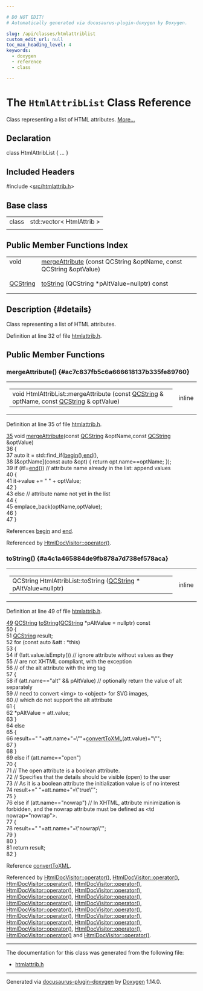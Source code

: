 ```yaml
---

# DO NOT EDIT!
# Automatically generated via docusaurus-plugin-doxygen by Doxygen.

slug: /api/classes/htmlattriblist
custom_edit_url: null
toc_max_heading_level: 4
keywords:
  - doxygen
  - reference
  - class

---
```


<div class="doxyPage">

# The `HtmlAttribList` Class Reference

<p>Class representing a list of HTML attributes. <a href="#details">More...</a></p>

## Declaration

<div class="doxyDeclaration">
class HtmlAttribList { ... }
</div>

## Included Headers

<div class="doxyIncludesList">#include &lt;<a href="/web-doxygen/docs/api/files/src/htmlattrib-h">src/htmlattrib.h</a>&gt;
</div>

## Base class

<table class="doxyMembersIndex">

<tr class="doxyMemberIndexItem">
<td class="doxyMemberIndexItemType" align="left" valign="top">class</td>
<td class="doxyMemberIndexItemName" align="left" valign="top">std::vector&lt; HtmlAttrib &gt;</td>
</tr>
<tr class="doxyMemberIndexSeparator">
<td class="doxyMemberIndexSeparator" colspan="2"></td>
</tr>

</table>

## Public Member Functions Index

<table class="doxyMembersIndex">

<tr class="doxyMemberIndexItem">
<td class="doxyMemberIndexItemType" align="left" valign="top">void</td>
<td class="doxyMemberIndexItemName" align="left" valign="top"><a href="#ac7c837fb5c6a666618137b335fe89760">mergeAttribute</a> (const QCString &amp;optName, const QCString &amp;optValue)</td>
</tr>
<tr class="doxyMemberIndexDescription">
<td class="doxyMemberIndexDescriptionLeft"></td>
<td class="doxyMemberIndexDescriptionRight">
</td>
</tr>
<tr class="doxyMemberIndexSeparator">
<td class="doxyMemberIndexSeparator" colspan="2"></td>
</tr>

<tr class="doxyMemberIndexItem">
<td class="doxyMemberIndexItemType" align="left" valign="top"><a href="/web-doxygen/docs/api/classes/qcstring">QCString</a></td>
<td class="doxyMemberIndexItemName" align="left" valign="top"><a href="#a4c1a465884de9fb878a7d738ef578aca">toString</a> (QCString *pAltValue=nullptr) const</td>
</tr>
<tr class="doxyMemberIndexDescription">
<td class="doxyMemberIndexDescriptionLeft"></td>
<td class="doxyMemberIndexDescriptionRight">
</td>
</tr>
<tr class="doxyMemberIndexSeparator">
<td class="doxyMemberIndexSeparator" colspan="2"></td>
</tr>

</table>

## Description {#details}

<p>Class representing a list of HTML attributes.</p>

<p>Definition at line 32 of file <a href="/web-doxygen/docs/api/files/src/htmlattrib-h">htmlattrib.h</a>.</p>


<div class="doxySectionDef">

## Public Member Functions

### mergeAttribute() {#ac7c837fb5c6a666618137b335fe89760}

<div class="doxyMemberItem">
<div class="doxyMemberProto">
<table class="doxyMemberLabels">
<tr class="doxyMemberLabels">
<td class="doxyMemberLabelsLeft">
<table class="doxyMemberName">
<tr>
<td class="doxyMemberName">void HtmlAttribList::mergeAttribute (const <a href="/web-doxygen/docs/api/classes/qcstring">QCString</a> &amp; optName, const <a href="/web-doxygen/docs/api/classes/qcstring">QCString</a> &amp; optValue)</td>
</tr>
</table>
</td>
<td class="doxyMemberLabelsRight">
<span class="doxyMemberLabels">
<span class="doxyMemberLabel inline">inline</span>
</span>
</td>
</tr>
</table>
</div>
<div class="doxyMemberDoc">



<p>Definition at line 35 of file <a href="/web-doxygen/docs/api/files/src/htmlattrib-h">htmlattrib.h</a>.</p>


<div class="doxyProgramListing">

<div class="doxyCodeLine"><span class="doxyLineNumber"><a href="#ac7c837fb5c6a666618137b335fe89760">35</a></span><span class="doxyLineContent"><span class="doxyHighlight">    </span><span class="doxyHighlightKeywordType">void</span><span class="doxyHighlight"> <a href="#ac7c837fb5c6a666618137b335fe89760">mergeAttribute</a>(</span><span class="doxyHighlightKeyword">const</span><span class="doxyHighlight"> <a href="/web-doxygen/docs/api/classes/qcstring">QCString</a> &amp;optName,</span><span class="doxyHighlightKeyword">const</span><span class="doxyHighlight"> <a href="/web-doxygen/docs/api/classes/qcstring">QCString</a> &amp;optValue)</span></span></div>
<div class="doxyCodeLine"><span class="doxyLineNumber">36</span><span class="doxyLineContent"><span class="doxyHighlight">    {</span></span></div>
<div class="doxyCodeLine"><span class="doxyLineNumber">37</span><span class="doxyLineContent"><span class="doxyHighlight">      </span><span class="doxyHighlightKeyword">auto</span><span class="doxyHighlight"> it = std::find_if(<a href="/web-doxygen/docs/api/files/src/dir-cpp/#ab6c94b68ae7d5509e621425954c7fc50">begin</a>(),<a href="/web-doxygen/docs/api/files/src/dir-cpp/#ad0550a128905c4e07b633d437992b002">end</a>(),</span></span></div>
<div class="doxyCodeLine"><span class="doxyLineNumber">38</span><span class="doxyLineContent"><span class="doxyHighlight">                           [&amp;optName](</span><span class="doxyHighlightKeyword">const</span><span class="doxyHighlight"> </span><span class="doxyHighlightKeyword">auto</span><span class="doxyHighlight"> &amp;opt) { </span><span class="doxyHighlightKeywordFlow">return</span><span class="doxyHighlight"> opt.name==optName; });</span></span></div>
<div class="doxyCodeLine"><span class="doxyLineNumber">39</span><span class="doxyLineContent"><span class="doxyHighlight">      </span><span class="doxyHighlightKeywordFlow">if</span><span class="doxyHighlight"> (it!=<a href="/web-doxygen/docs/api/files/src/dir-cpp/#ad0550a128905c4e07b633d437992b002">end</a>()) </span><span class="doxyHighlightComment">// attribute name already in the list: append values</span></span></div>
<div class="doxyCodeLine"><span class="doxyLineNumber">40</span><span class="doxyLineContent"><span class="doxyHighlight">      {</span></span></div>
<div class="doxyCodeLine"><span class="doxyLineNumber">41</span><span class="doxyLineContent"><span class="doxyHighlight">        it-&gt;value += </span><span class="doxyHighlightStringLiteral">" "</span><span class="doxyHighlight"> + optValue;</span></span></div>
<div class="doxyCodeLine"><span class="doxyLineNumber">42</span><span class="doxyLineContent"><span class="doxyHighlight">      }</span></span></div>
<div class="doxyCodeLine"><span class="doxyLineNumber">43</span><span class="doxyLineContent"><span class="doxyHighlight">      </span><span class="doxyHighlightKeywordFlow">else</span><span class="doxyHighlight"> </span><span class="doxyHighlightComment">// attribute name not yet in the list</span></span></div>
<div class="doxyCodeLine"><span class="doxyLineNumber">44</span><span class="doxyLineContent"><span class="doxyHighlight">      {</span></span></div>
<div class="doxyCodeLine"><span class="doxyLineNumber">45</span><span class="doxyLineContent"><span class="doxyHighlight">        emplace_back(optName,optValue);</span></span></div>
<div class="doxyCodeLine"><span class="doxyLineNumber">46</span><span class="doxyLineContent"><span class="doxyHighlight">      }</span></span></div>
<div class="doxyCodeLine"><span class="doxyLineNumber">47</span><span class="doxyLineContent"><span class="doxyHighlight">    }</span></span></div>

</div>


<p>References <a href="/web-doxygen/docs/api/files/src/dir-cpp/#ab6c94b68ae7d5509e621425954c7fc50">begin</a> and <a href="/web-doxygen/docs/api/files/src/dir-cpp/#ad0550a128905c4e07b633d437992b002">end</a>.</p>


<p>Referenced by <a href="/web-doxygen/docs/api/classes/htmldocvisitor/#ac4fd6827ed35896d1c9e47d264d12a85">HtmlDocVisitor::operator()</a>.</p>

</div>
</div>

### toString() {#a4c1a465884de9fb878a7d738ef578aca}

<div class="doxyMemberItem">
<div class="doxyMemberProto">
<table class="doxyMemberLabels">
<tr class="doxyMemberLabels">
<td class="doxyMemberLabelsLeft">
<table class="doxyMemberName">
<tr>
<td class="doxyMemberName">QCString HtmlAttribList::toString (<a href="/web-doxygen/docs/api/classes/qcstring">QCString</a> * pAltValue=nullptr)</td>
</tr>
</table>
</td>
<td class="doxyMemberLabelsRight">
<span class="doxyMemberLabels">
<span class="doxyMemberLabel inline">inline</span>
</span>
</td>
</tr>
</table>
</div>
<div class="doxyMemberDoc">



<p>Definition at line 49 of file <a href="/web-doxygen/docs/api/files/src/htmlattrib-h">htmlattrib.h</a>.</p>


<div class="doxyProgramListing">

<div class="doxyCodeLine"><span class="doxyLineNumber"><a href="#a4c1a465884de9fb878a7d738ef578aca">49</a></span><span class="doxyLineContent"><span class="doxyHighlight">    <a href="/web-doxygen/docs/api/classes/qcstring">QCString</a> <a href="#a4c1a465884de9fb878a7d738ef578aca">toString</a>(<a href="/web-doxygen/docs/api/classes/qcstring">QCString</a> *pAltValue = </span><span class="doxyHighlightKeyword">nullptr</span><span class="doxyHighlight">)</span><span class="doxyHighlightKeyword"> const</span></span></div>
<div class="doxyCodeLine"><span class="doxyLineNumber">50</span><span class="doxyLineContent"><span class="doxyHighlightKeyword">    </span><span class="doxyHighlight">{</span></span></div>
<div class="doxyCodeLine"><span class="doxyLineNumber">51</span><span class="doxyLineContent"><span class="doxyHighlight">      <a href="/web-doxygen/docs/api/classes/qcstring">QCString</a> result;</span></span></div>
<div class="doxyCodeLine"><span class="doxyLineNumber">52</span><span class="doxyLineContent"><span class="doxyHighlight">      </span><span class="doxyHighlightKeywordFlow">for</span><span class="doxyHighlight"> (</span><span class="doxyHighlightKeyword">const</span><span class="doxyHighlight"> </span><span class="doxyHighlightKeyword">auto</span><span class="doxyHighlight"> &amp;att : *</span><span class="doxyHighlightKeyword">this</span><span class="doxyHighlight">)</span></span></div>
<div class="doxyCodeLine"><span class="doxyLineNumber">53</span><span class="doxyLineContent"><span class="doxyHighlight">      {</span></span></div>
<div class="doxyCodeLine"><span class="doxyLineNumber">54</span><span class="doxyLineContent"><span class="doxyHighlight">        </span><span class="doxyHighlightKeywordFlow">if</span><span class="doxyHighlight"> (!att.value.isEmpty())  </span><span class="doxyHighlightComment">// ignore attribute without values as they</span></span></div>
<div class="doxyCodeLine"><span class="doxyLineNumber">55</span><span class="doxyLineContent"><span class="doxyHighlight">                                   </span><span class="doxyHighlightComment">// are not XHTML compliant, with the exception</span></span></div>
<div class="doxyCodeLine"><span class="doxyLineNumber">56</span><span class="doxyLineContent"><span class="doxyHighlight">                                   </span><span class="doxyHighlightComment">// of the alt attribute with the img tag</span></span></div>
<div class="doxyCodeLine"><span class="doxyLineNumber">57</span><span class="doxyLineContent"><span class="doxyHighlight">        {</span></span></div>
<div class="doxyCodeLine"><span class="doxyLineNumber">58</span><span class="doxyLineContent"><span class="doxyHighlight">          </span><span class="doxyHighlightKeywordFlow">if</span><span class="doxyHighlight"> (att.name==</span><span class="doxyHighlightStringLiteral">"alt"</span><span class="doxyHighlight"> &amp;&amp; pAltValue) </span><span class="doxyHighlightComment">// optionally return the value of alt separately</span></span></div>
<div class="doxyCodeLine"><span class="doxyLineNumber">59</span><span class="doxyLineContent"><span class="doxyHighlight">                                            </span><span class="doxyHighlightComment">// need to convert &lt;img&gt; to &lt;object&gt; for SVG images,</span></span></div>
<div class="doxyCodeLine"><span class="doxyLineNumber">60</span><span class="doxyLineContent"><span class="doxyHighlight">                                            </span><span class="doxyHighlightComment">// which do not support the alt attribute</span></span></div>
<div class="doxyCodeLine"><span class="doxyLineNumber">61</span><span class="doxyLineContent"><span class="doxyHighlight">          {</span></span></div>
<div class="doxyCodeLine"><span class="doxyLineNumber">62</span><span class="doxyLineContent"><span class="doxyHighlight">            *pAltValue = att.value;</span></span></div>
<div class="doxyCodeLine"><span class="doxyLineNumber">63</span><span class="doxyLineContent"><span class="doxyHighlight">          }</span></span></div>
<div class="doxyCodeLine"><span class="doxyLineNumber">64</span><span class="doxyLineContent"><span class="doxyHighlight">          </span><span class="doxyHighlightKeywordFlow">else</span></span></div>
<div class="doxyCodeLine"><span class="doxyLineNumber">65</span><span class="doxyLineContent"><span class="doxyHighlight">          {</span></span></div>
<div class="doxyCodeLine"><span class="doxyLineNumber">66</span><span class="doxyLineContent"><span class="doxyHighlight">            result+=</span><span class="doxyHighlightStringLiteral">" "</span><span class="doxyHighlight">+att.name+</span><span class="doxyHighlightStringLiteral">"=\""</span><span class="doxyHighlight">+<a href="/web-doxygen/docs/api/files/src/util-cpp/#a93c7f78ab05807663dd8947d0dd5423f">convertToXML</a>(att.value)+</span><span class="doxyHighlightStringLiteral">"\""</span><span class="doxyHighlight">;</span></span></div>
<div class="doxyCodeLine"><span class="doxyLineNumber">67</span><span class="doxyLineContent"><span class="doxyHighlight">          }</span></span></div>
<div class="doxyCodeLine"><span class="doxyLineNumber">68</span><span class="doxyLineContent"><span class="doxyHighlight">        }</span></span></div>
<div class="doxyCodeLine"><span class="doxyLineNumber">69</span><span class="doxyLineContent"><span class="doxyHighlight">        </span><span class="doxyHighlightKeywordFlow">else</span><span class="doxyHighlight"> </span><span class="doxyHighlightKeywordFlow">if</span><span class="doxyHighlight"> (att.name==</span><span class="doxyHighlightStringLiteral">"open"</span><span class="doxyHighlight">)</span></span></div>
<div class="doxyCodeLine"><span class="doxyLineNumber">70</span><span class="doxyLineContent"><span class="doxyHighlight">        {</span></span></div>
<div class="doxyCodeLine"><span class="doxyLineNumber">71</span><span class="doxyLineContent"><span class="doxyHighlight">          </span><span class="doxyHighlightComment">// The open attribute is a boolean attribute.</span></span></div>
<div class="doxyCodeLine"><span class="doxyLineNumber">72</span><span class="doxyLineContent"><span class="doxyHighlight">          </span><span class="doxyHighlightComment">// Specifies that the details should be visible (open) to the user</span></span></div>
<div class="doxyCodeLine"><span class="doxyLineNumber">73</span><span class="doxyLineContent"><span class="doxyHighlight">          </span><span class="doxyHighlightComment">// As it is a boolean attribute the initialization value is of no interest</span></span></div>
<div class="doxyCodeLine"><span class="doxyLineNumber">74</span><span class="doxyLineContent"><span class="doxyHighlight">          result+=</span><span class="doxyHighlightStringLiteral">" "</span><span class="doxyHighlight">+att.name+</span><span class="doxyHighlightStringLiteral">"=\"true\""</span><span class="doxyHighlight">;</span></span></div>
<div class="doxyCodeLine"><span class="doxyLineNumber">75</span><span class="doxyLineContent"><span class="doxyHighlight">        }</span></span></div>
<div class="doxyCodeLine"><span class="doxyLineNumber">76</span><span class="doxyLineContent"><span class="doxyHighlight">        </span><span class="doxyHighlightKeywordFlow">else</span><span class="doxyHighlight"> </span><span class="doxyHighlightKeywordFlow">if</span><span class="doxyHighlight"> (att.name==</span><span class="doxyHighlightStringLiteral">"nowrap"</span><span class="doxyHighlight">) </span><span class="doxyHighlightComment">// In XHTML, attribute minimization is forbidden, and the nowrap attribute must be defined as &lt;td nowrap="nowrap"&gt;.</span></span></div>
<div class="doxyCodeLine"><span class="doxyLineNumber">77</span><span class="doxyLineContent"><span class="doxyHighlight">        {</span></span></div>
<div class="doxyCodeLine"><span class="doxyLineNumber">78</span><span class="doxyLineContent"><span class="doxyHighlight">          result+=</span><span class="doxyHighlightStringLiteral">" "</span><span class="doxyHighlight">+att.name+</span><span class="doxyHighlightStringLiteral">"=\"nowrap\""</span><span class="doxyHighlight">;</span></span></div>
<div class="doxyCodeLine"><span class="doxyLineNumber">79</span><span class="doxyLineContent"><span class="doxyHighlight">        }</span></span></div>
<div class="doxyCodeLine"><span class="doxyLineNumber">80</span><span class="doxyLineContent"><span class="doxyHighlight">      }</span></span></div>
<div class="doxyCodeLine"><span class="doxyLineNumber">81</span><span class="doxyLineContent"><span class="doxyHighlight">      </span><span class="doxyHighlightKeywordFlow">return</span><span class="doxyHighlight"> result;</span></span></div>
<div class="doxyCodeLine"><span class="doxyLineNumber">82</span><span class="doxyLineContent"><span class="doxyHighlight">    }</span></span></div>

</div>


<p>Reference <a href="/web-doxygen/docs/api/files/src/util-cpp/#a93c7f78ab05807663dd8947d0dd5423f">convertToXML</a>.</p>


<p>Referenced by <a href="/web-doxygen/docs/api/classes/htmldocvisitor/#af2c6ce63224938d2b3956b3e068bfa8a">HtmlDocVisitor::operator()</a>, <a href="/web-doxygen/docs/api/classes/htmldocvisitor/#ab06971ee32204757c136a8239efbe14c">HtmlDocVisitor::operator()</a>, <a href="/web-doxygen/docs/api/classes/htmldocvisitor/#a6185cb6e624208c3f4ffc97ac506b992">HtmlDocVisitor::operator()</a>, <a href="/web-doxygen/docs/api/classes/htmldocvisitor/#ae8045f0e970c89316252774afa7ba6e7">HtmlDocVisitor::operator()</a>, <a href="/web-doxygen/docs/api/classes/htmldocvisitor/#a3185ae1b9ec057a569c7fe2028bde639">HtmlDocVisitor::operator()</a>, <a href="/web-doxygen/docs/api/classes/htmldocvisitor/#a57828df222d35104882456ca963de01b">HtmlDocVisitor::operator()</a>, <a href="/web-doxygen/docs/api/classes/htmldocvisitor/#aa58041765d9fdcee90946dacbeb78486">HtmlDocVisitor::operator()</a>, <a href="/web-doxygen/docs/api/classes/htmldocvisitor/#a26419facc6206c5d26e4973ffe74e364">HtmlDocVisitor::operator()</a>, <a href="/web-doxygen/docs/api/classes/htmldocvisitor/#aed1aaa1f3a2968aab022220e3472b438">HtmlDocVisitor::operator()</a>, <a href="/web-doxygen/docs/api/classes/htmldocvisitor/#ad1853fe217d1db39ead0b09185688cca">HtmlDocVisitor::operator()</a>, <a href="/web-doxygen/docs/api/classes/htmldocvisitor/#a4f71b7f0fd9236e38d92839fe07e9cb9">HtmlDocVisitor::operator()</a>, <a href="/web-doxygen/docs/api/classes/htmldocvisitor/#a8b1f0d351532074efc4bc79b3da7b4c4">HtmlDocVisitor::operator()</a>, <a href="/web-doxygen/docs/api/classes/htmldocvisitor/#aa913c394c4823af2ed130551750922fe">HtmlDocVisitor::operator()</a>, <a href="/web-doxygen/docs/api/classes/htmldocvisitor/#a7403c2c1184b33f47de3b9257b929e41">HtmlDocVisitor::operator()</a>, <a href="/web-doxygen/docs/api/classes/htmldocvisitor/#acc9d92c357105ee35917a0ef6a1a847d">HtmlDocVisitor::operator()</a>, <a href="/web-doxygen/docs/api/classes/htmldocvisitor/#ace45195acd5464fbc29281fd8d44c66d">HtmlDocVisitor::operator()</a>, <a href="/web-doxygen/docs/api/classes/htmldocvisitor/#ac4fd6827ed35896d1c9e47d264d12a85">HtmlDocVisitor::operator()</a>, <a href="/web-doxygen/docs/api/classes/htmldocvisitor/#aad17706c575aed161325cc59a01003f7">HtmlDocVisitor::operator()</a>, <a href="/web-doxygen/docs/api/classes/htmldocvisitor/#a104c3ca52ddda7596a073155996e8214">HtmlDocVisitor::operator()</a> and <a href="/web-doxygen/docs/api/classes/htmldocvisitor/#a1c6b1244f9d0fc6df4f0d66e505e5437">HtmlDocVisitor::operator()</a>.</p>

</div>
</div>

</div>

<hr/>

The documentation for this class was generated from the following file:

<ul>
<li><a href="/web-doxygen/docs/api/files/src/htmlattrib-h">htmlattrib.h</a></li>
</ul>

<hr/>

<p class="doxyGeneratedBy">Generated via <a href="https://github.com/xpack/docusaurus-plugin-doxygen">docusaurus-plugin-doxygen</a> by <a href="https://www.doxygen.nl">Doxygen</a> 1.14.0.</p>

</div>
